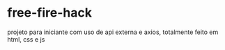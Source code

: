 # free-fire-hack
projeto para iniciante com uso de api externa e axios, totalmente feito em html, css e js
